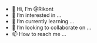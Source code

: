 - 👋 Hi, I’m @Rikont
- 👀 I’m interested in ...
- 🌱 I’m currently learning ...
- 💞️ I’m looking to collaborate on ...
- 📫 How to reach me ...

<!---
Rikont/Rikont is a ✨ special ✨ repository because its `README.md` (this file) appears on your GitHub profile.
You can click the Preview link to take a look at your changes.
--->
